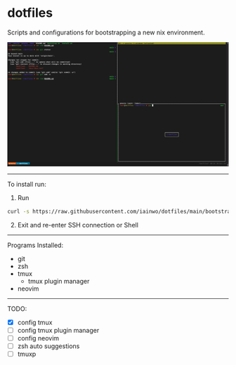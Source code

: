 # dotfiles

Scripts and configurations for bootstrapping a new nix environment.

![Terminal](./assets/terminal.png)

___

To install run:

1. Run
```bash
curl -s https://raw.githubusercontent.com/iainwo/dotfiles/main/bootstrap.sh | bash
```
2. Exit and re-enter SSH connection or Shell
___

Programs Installed:
- git
- zsh
- tmux
  - tmux plugin manager
- neovim

___

TODO:

- [x] config tmux
- [ ] config tmux plugin manager
- [ ] config neovim
- [ ] zsh auto suggestions
- [ ] tmuxp
